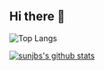 ## Hi there 👋

![Top Langs](https://github-readme-stats.vercel.app/api/top-langs/?username=sunjbs&layout=compact&theme=light)

[![sunjbs's github stats](https://github-readme-stats.vercel.app/api?username=sunjbs)](https://github.com/anuraghazra/github-readme-stats)

<!--
**sunjbs/sunjbs** is a ✨ _special_ ✨ repository because its `README.md` (this file) appears on your GitHub profile.


Here are some ideas to get you started:

- 🔭 I’m currently working on ...
- 🌱 I’m currently learning ...
- 👯 I’m looking to collaborate on ...
- 🤔 I’m looking for help with ...
- 💬 Ask me about ...
- 📫 How to reach me: ...
- 😄 Pronouns: ...
- ⚡ Fun fact: ...
-->
